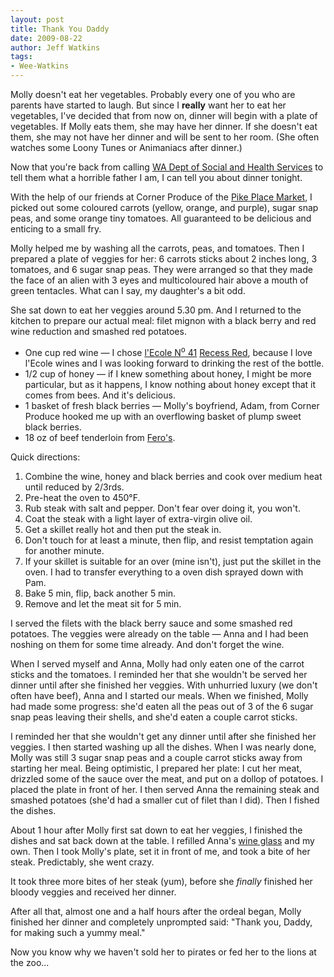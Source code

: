 ```yaml
---
layout: post
title: Thank You Daddy
date: 2009-08-22
author: Jeff Watkins
tags:
- Wee-Watkins
---
```


Molly doesn't eat her vegetables. Probably every one of you who are parents have started to laugh. But since I **really** want her to eat her vegetables, I've decided that from now on, dinner will begin with a plate of vegetables. If Molly eats them, she may have her dinner. If she doesn't eat them, she may not have her dinner and will be sent to her room. (She often watches some Loony Tunes or Animaniacs after dinner.)

Now that you're back from calling [WA Dept of Social and Health Services](http://www.dshs.wa.gov/) to tell them what a horrible father I am, I can tell you about dinner tonight.

With the help of our friends at Corner Produce of the [Pike Place Market](http://en.wikipedia.org/wiki/Pike_Place_Market), I picked out some coloured carrots (yellow, orange, and purple), sugar snap peas, and some orange tiny tomatoes. All guaranteed to be delicious and enticing to a small fry.

Molly helped me by washing all the carrots, peas, and tomatoes. Then I prepared a plate of veggies for her: 6 carrots sticks about 2 inches long, 3 tomatoes, and 6 sugar snap peas. They were arranged so that they made the face of an alien with 3 eyes and multicoloured hair above a mouth of green tentacles. What can I say, my daughter's a bit odd.

She sat down to eat her veggies around 5.30 pm. And I returned to the kitchen to prepare our actual meal: filet mignon with a black berry and red wine reduction and smashed red potatoes.

* One cup red wine — I chose [l'Ecole N<sup>o</sup> 41](http://www.lecole.com/) [Recess Red](http://www.lecole.com/product.php?products_id=1146), because I love l'Ecole wines and I was looking forward to drinking the rest of the bottle.
* 1/2 cup of honey — if I knew something about honey, I might be more particular, but as it happens, I know nothing about honey except that it comes from bees. And it's delicious.
* 1 basket of fresh black berries — Molly's boyfriend, Adam, from Corner Produce hooked me up with an overflowing basket of plump sweet black berries.
* 18 oz of beef tenderloin from [Fero's](http://www.yelp.com/biz/feros-meat-market-seattle).

Quick directions:

1. Combine the wine, honey and black berries and cook over medium heat until reduced by 2/3rds.
2. Pre-heat the oven to 450°F.
3. Rub steak with salt and pepper. Don't fear over doing it, you won't.
4. Coat the steak with a light layer of extra-virgin olive oil.
5. Get a skillet really hot and then put the steak in.
6. Don't touch for at least a minute, then flip, and resist temptation again for another minute.
7. If your skillet is suitable for an over (mine isn't), just put the skillet in the oven. I had to transfer everything to a oven dish sprayed down with Pam.
8. Bake 5 min, flip, back another 5 min.
9. Remove and let the meat sit for 5 min.

I served the filets with the black berry sauce and some smashed red potatoes. The veggies were already on the table — Anna and I had been noshing on them for some time already. And don't forget the wine.

When I served myself and Anna, Molly had only eaten one of the carrot sticks and the tomatoes. I reminded her that she wouldn't be served her dinner until after she finished her veggies. With unhurried luxury (we don't often have beef), Anna and I started our meals. When we finished, Molly had made some progress: she'd eaten all the peas out of 3 of the 6 sugar snap peas leaving their shells, and she'd eaten a couple carrot sticks.

I reminded her that she wouldn't get any dinner until after she finished her veggies. I then started washing up all the dishes. When I was nearly done, Molly was still 3 sugar snap peas and a couple carrot sticks away from starting her meal. Being optimistic, I prepared her plate: I cut her meat, drizzled some of the sauce over the meat, and put on a dollop of potatoes. I placed the plate in front of her. I then served Anna the remaining steak and smashed potatoes (she'd had a smaller cut of filet than I did). Then I fished the dishes.

About 1 hour after Molly first sat down to eat her veggies, I finished the dishes and sat back down at the table. I refilled Anna's [wine glass](http://www.ikea.com/us/en/catalog/products/10096907) and my own. Then I took Molly's plate, set it in front of me, and took a bite of her steak. Predictably, she went crazy.

It took three more bites of her steak (yum), before she _finally_ finished her bloody veggies and received her dinner.

After all that, almost one and a half hours after the ordeal began, Molly finished her dinner and completely unprompted said: "Thank you, Daddy, for making such a yummy meal."

Now you know why we haven't sold her to pirates or fed her to the lions at the zoo...